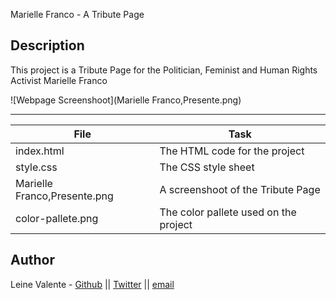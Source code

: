 Marielle Franco - A Tribute Page

## Description
This project is a Tribute Page for the Politician, Feminist and Human Rights Activist Marielle Franco

![Webpage Screenshoot](Marielle Franco,Presente.png)


---
File|Task
---|---
index.html | The HTML code for the project
style.css | The CSS style sheet
Marielle Franco,Presente.png | A screenshoot of the Tribute Page
color-pallete.png | The color pallete used on the project

## Author
Leine Valente - [Github](https://github.com/leinefran/) || [Twitter](https://twitter.com/leinefran) || [email](leine.valente@holbertonschool.com)